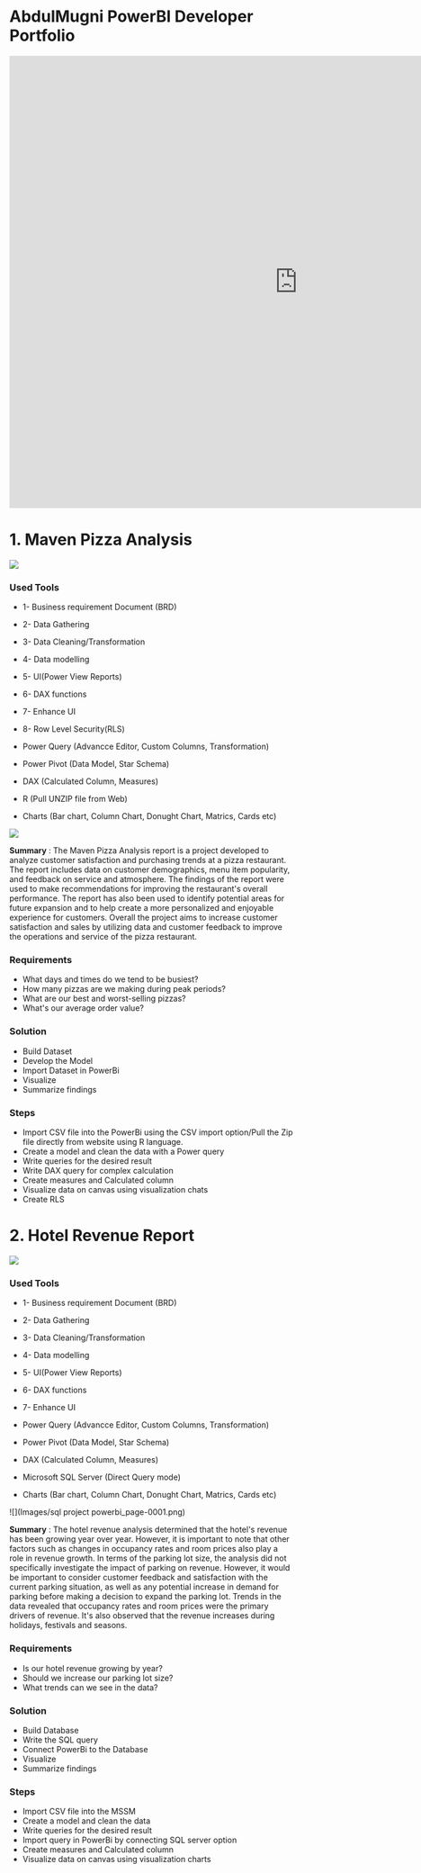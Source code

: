 # AbdulMugni PowerBI Developer Portfolio

<iframe title="finalreport" width="1024" height="804" src="https://app.powerbi.com/view?r=eyJrIjoiZTA3NTExOGQtYTk5NS00OTM4LWJlYjItNjI3YmM5MjJkNTZjIiwidCI6IjBkZTRmOTJjLTY0NmItNGU5NS1iYTRmLTYwOTJiYWNjYjQ2MSJ9" frameborder="0" allowFullScreen="true"></iframe>

# 1.	Maven Pizza Analysis

![](Images/MavenPizza_AdobeExpress.gif)

### Used Tools

* 1- Business requirement Document (BRD)
* 2- Data Gathering
* 3- Data Cleaning/Transformation
* 4- Data modelling
* 5- UI(Power View Reports)
* 6- DAX functions
* 7- Enhance UI
* 8- Row Level Security(RLS)

* Power Query (Advancce Editor, Custom Columns, Transformation)
* Power Pivot (Data Model, Star Schema)
* DAX (Calculated Column, Measures)
* R (Pull UNZIP file from Web)
* Charts (Bar chart, Column Chart, Donught Chart, Matrics, Cards etc)

![](Images/Maven_challange_page-0001.png)

**Summary** : The Maven Pizza Analysis report is a project developed to analyze customer satisfaction and purchasing trends at a pizza restaurant. 
The report includes data on customer demographics, menu item popularity, and feedback on service and atmosphere. 
The findings of the report were used to make recommendations for improving the restaurant's overall performance. 
The report has also been used to identify potential areas for future expansion and to help create a more personalized and enjoyable experience for customers. 
Overall the project aims to increase customer satisfaction and sales by utilizing data and customer feedback to improve the operations and service of the pizza restaurant.

### Requirements

*	What days and times do we tend to be busiest?
*	How many pizzas are we making during peak periods?
*	What are our best and worst-selling pizzas?
*	What's our average order value?

### Solution

*	Build Dataset
*	Develop the Model
*	Import Dataset in PowerBi
*	Visualize
*	Summarize findings 

### Steps

*	Import CSV file into the PowerBi using the CSV import option/Pull the Zip file directly from website using R language.
*	Create a model and clean the data with a Power query
*	Write queries for the desired result
*	Write DAX query for complex calculation
*	Create measures and Calculated column
*	Visualize data on canvas using visualization chats
*	Create RLS


# 2. Hotel Revenue Report

![](Images/HotelRevenue.gif)

### Used Tools

* 1- Business requirement Document (BRD)
* 2- Data Gathering
* 3- Data Cleaning/Transformation
* 4- Data modelling
* 5- UI(Power View Reports)
* 6- DAX functions
* 7- Enhance UI

* Power Query (Advancce Editor, Custom Columns, Transformation)
* Power Pivot (Data Model, Star Schema)
* DAX (Calculated Column, Measures)
* Microsoft SQL Server (Direct Query mode)
* Charts (Bar chart, Column Chart, Donught Chart, Matrics, Cards etc)

![](Images/sql project powerbi_page-0001.png)

**Summary** : The hotel revenue analysis determined that the hotel's revenue has been growing year over year. 
However, it is important to note that other factors such as changes in occupancy rates and room prices also play a role in revenue growth.
In terms of the parking lot size, the analysis did not specifically investigate the impact of parking on revenue. However, it would be important to consider customer feedback and satisfaction with the current parking situation, as well as any potential increase in demand for parking before making a decision to expand the parking lot.
Trends in the data revealed that occupancy rates and room prices were the primary drivers of revenue.
It's also observed that the revenue increases during holidays, festivals and seasons.

### Requirements

*	Is our hotel revenue growing by year?
*	Should we increase our parking lot size?
* What trends can we see in the data?

### Solution

*	Build Database
*	Write the SQL query
*	Connect PowerBi to the Database
*	Visualize
*	Summarize findings

### Steps

*	Import CSV file into the MSSM
*	Create a model and clean the data
*	Write queries for the desired result
*	Import query in PowerBi by connecting SQL server option
*	Create measures and Calculated column
*	Visualize data on canvas using visualization charts



